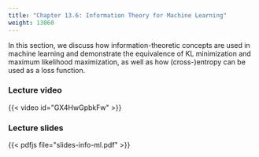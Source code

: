 ```yaml
---
title: "Chapter 13.6: Information Theory for Machine Learning"
weight: 13060
---
```

In this section, we discuss how information-theoretic concepts are used in machine learning and demonstrate the equivalence of KL minimization and maximum likelihood maximization, as well as how (cross-)entropy can be used as a loss function. 

<!--more-->

### Lecture video

{{< video id="GX4HwGpbkFw" >}}

### Lecture slides

{{< pdfjs file="slides-info-ml.pdf" >}}
